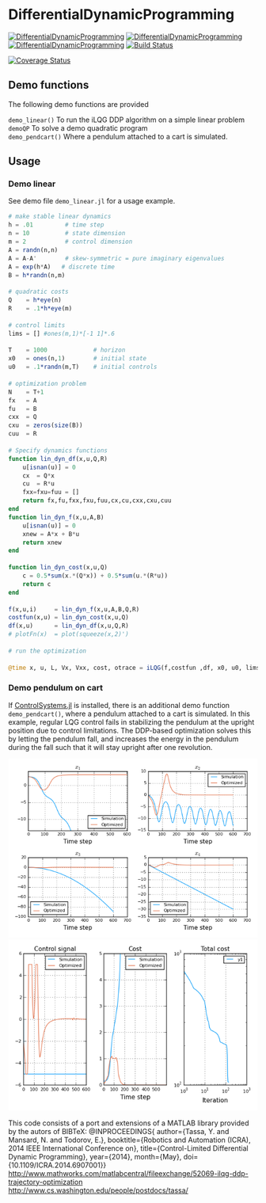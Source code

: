 # DifferentialDynamicProgramming

[![DifferentialDynamicProgramming](http://pkg.julialang.org/badges/DifferentialDynamicProgramming_0.4.svg)](http://pkg.julialang.org/?pkg=DifferentialDynamicProgramming)
[![DifferentialDynamicProgramming](http://pkg.julialang.org/badges/DifferentialDynamicProgramming_0.5.svg)](http://pkg.julialang.org/?pkg=DifferentialDynamicProgramming)
[![DifferentialDynamicProgramming](http://pkg.julialang.org/badges/DifferentialDynamicProgramming_0.6.svg)](http://pkg.julialang.org/?pkg=DifferentialDynamicProgramming)
[![Build Status](https://travis-ci.org/baggepinnen/DifferentialDynamicProgramming.jl.svg?branch=master)](https://travis-ci.org/baggepinnen/DifferentialDynamicProgramming.jl)

[![Coverage Status](https://coveralls.io/repos/github/baggepinnen/DifferentialDynamicProgramming.jl/badge.png?branch=master)](https://coveralls.io/github/baggepinnen/DifferentialDynamicProgramming.jl?branch=master)


## Demo functions
The following demo functions are provided


`demo_linear()`     To run the iLQG DDP algorithm on a simple linear problem  
`demoQP`            To solve a demo quadratic program  
`demo_pendcart()`   Where a pendulum attached to a cart is simulated.


## Usage
### Demo linear
See demo file `demo_linear.jl` for a usage example.

```julia
# make stable linear dynamics
h = .01         # time step
n = 10          # state dimension
m = 2           # control dimension
A = randn(n,n)
A = A-A'        # skew-symmetric = pure imaginary eigenvalues
A = exp(h*A)   # discrete time
B = h*randn(n,m)

# quadratic costs
Q    = h*eye(n)
R    = .1*h*eye(m)

# control limits
lims = [] #ones(m,1)*[-1 1]*.6

T    = 1000             # horizon
x0   = ones(n,1)        # initial state
u0   = .1*randn(m,T)    # initial controls

# optimization problem
N    = T+1
fx   = A
fu   = B
cxx  = Q
cxu  = zeros(size(B))
cuu  = R

# Specify dynamics functions
function lin_dyn_df(x,u,Q,R)
    u[isnan(u)] = 0
    cx  = Q*x
    cu  = R*u
    fxx=fxu=fuu = []
    return fx,fu,fxx,fxu,fuu,cx,cu,cxx,cxu,cuu
end
function lin_dyn_f(x,u,A,B)
    u[isnan(u)] = 0
    xnew = A*x + B*u
    return xnew
end

function lin_dyn_cost(x,u,Q)
    c = 0.5*sum(x.*(Q*x)) + 0.5*sum(u.*(R*u))
    return c
end

f(x,u,i)     = lin_dyn_f(x,u,A,B,Q,R)
costfun(x,u) = lin_dyn_cost(x,u,Q)
df(x,u)      = lin_dyn_df(x,u,Q,R)
# plotFn(x)  = plot(squeeze(x,2)')

# run the optimization

@time x, u, L, Vx, Vxx, cost, otrace = iLQG(f,costfun ,df, x0, u0, lims=lims);
```



### Demo pendulum on cart
If [ControlSystems.jl](https://github.com/JuliaControl/ControlSystems.jl) is installed, there is an additional demo function `demo_pendcart()`, where a pendulum attached to a cart is simulated. In this example, regular LQG control fails in stabilizing the pendulum at the upright position due to control limitations. The DDP-based optimization solves this by letting the pendulum fall, and increases the energy in the pendulum during the fall such that it will stay upright after one revolution.

![window](images/states_pendcart.png)
![window](images/control_pendcart.png)





This code consists of a port and extensions of a MATLAB library provided by the autors of
BIBTeX:
@INPROCEEDINGS{
  author={Tassa, Y. and Mansard, N. and Todorov, E.},
  booktitle={Robotics and Automation (ICRA), 2014 IEEE International Conference on},
  title={Control-Limited Differential Dynamic Programming},
  year={2014}, month={May}, doi={10.1109/ICRA.2014.6907001}}
  http://www.mathworks.com/matlabcentral/fileexchange/52069-ilqg-ddp-trajectory-optimization
  http://www.cs.washington.edu/people/postdocs/tassa/
